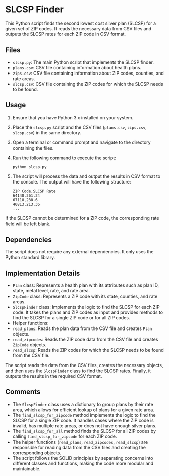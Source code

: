 # SLCSP Finder

This Python script finds the second lowest cost silver plan (SLCSP) for a given set of ZIP codes. It reads the necessary data from CSV files and outputs the SLCSP rates for each ZIP code in CSV format.

## Files

- `slcsp.py`: The main Python script that implements the SLCSP finder.
- `plans.csv`: CSV file containing information about health plans.
- `zips.csv`: CSV file containing information about ZIP codes, counties, and rate areas.
- `slcsp.csv`: CSV file containing the ZIP codes for which the SLCSP needs to be found.

## Usage

1. Ensure that you have Python 3.x installed on your system.

2. Place the `slcsp.py` script and the CSV files (`plans.csv`, `zips.csv`, `slcsp.csv`) in the same directory.

3. Open a terminal or command prompt and navigate to the directory containing the files.

4. Run the following command to execute the script:

   ```bash
   python slcsp.py
   ```
   
5. The script will process the data and output the results in CSV format to the console. The output will have the following structure:
   ```
   ZIP Code,SLCSP Rate
   64148,261.24
   67118,238.6
   40813,213.36
   ...
   ```
   
If the SLCSP cannot be determined for a ZIP code, the corresponding rate field will be left blank.

## Dependencies

The script does not require any external dependencies. It only uses the Python standard library.

## Implementation Details


- `Plan` class: Represents a health plan with its attributes such as plan ID, state, metal level, rate, and rate area.
- `ZipCode` class: Represents a ZIP code with its state, counties, and rate areas.
- `SlcspFinder` class: Implements the logic to find the SLCSP for each ZIP code. It takes the plans and ZIP codes as input and provides methods to find the SLCSP for a single ZIP code or for all ZIP codes.
- Helper functions:
- `read_plans`: Reads the plan data from the CSV file and creates `Plan` objects.
- `read_zipcodes`: Reads the ZIP code data from the CSV file and creates `ZipCode` objects.
- `read_slcsp`: Reads the ZIP codes for which the SLCSP needs to be found from the CSV file.

The script reads the data from the CSV files, creates the necessary objects, and then uses the `SlcspFinder` class to find the SLCSP rates. Finally, it outputs the results in the required CSV format.

## Comments

- The `SlcspFinder` class uses a dictionary to group plans by their rate area, which allows for efficient lookup of plans for a given rate area.
- The `find_slcsp_for_zipcode` method implements the logic to find the SLCSP for a single ZIP code. It handles cases where the ZIP code is invalid, has multiple rate areas, or does not have enough silver plans.
- The `find_slcsp_for_all` method finds the SLCSP for all ZIP codes by calling `find_slcsp_for_zipcode` for each ZIP code.
- The helper functions (`read_plans`, `read_zipcodes`, `read_slcsp`) are responsible for reading data from the CSV files and creating the corresponding objects.
- The script follows the SOLID principles by separating concerns into different classes and functions, making the code more modular and maintainable.